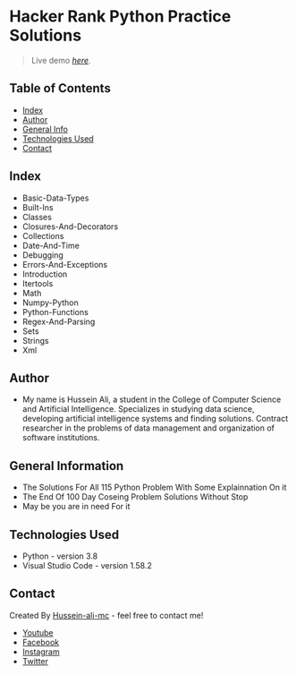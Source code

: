 # Hacker Rank Python Practice Solutions
> Live demo [_here_](https://www.hackerrank.com/domains/python).
 <!-- If you have the project hosted somewhere, include the link here-->

## Table of Contents
* [Index](#Index)
* [Author](#Author)
* [General Info](#general-information)
* [Technologies Used](#technologies-used)
* [Contact](#contact)
<!-- * [License](#license) -->
## Index
* Basic-Data-Types
* Built-Ins
* Classes
* Closures-And-Decorators
* Collections
* Date-And-Time
* Debugging
* Errors-And-Exceptions
* Introduction
* Itertools
* Math
* Numpy-Python
* Python-Functions
* Regex-And-Parsing
* Sets
* Strings
* Xml
## Author
- My name is Hussein Ali, a student in the College of Computer Science and Artificial Intelligence. Specializes in studying data science, developing artificial intelligence systems and finding solutions. Contract researcher in the problems of data management and organization of software institutions.

## General Information

- The Solutions For All 115 Python Problem With Some Explainnation On it
- The End Of 100 Day Coseing Problem Solutions Without Stop
- May be you are in need For it 
<!-- You don't have to answer all the questions - just the ones relevant to your project. -->


## Technologies Used
- Python  - version 3.8
- Visual Studio Code  - version 1.58.2

## Contact
Created By [Hussein-ali-mc](https://www.linkedin.com/in/hussein-ali-mc/) - feel free to contact me!
* [Youtube](https://www.youtube.com/channel/UCIwDsGip8YANJifcaA_se_w)
* [Facebook](https://www.facebook.com/hussein.ali.mc.official)
* [Instagram](https://www.instagram.com/hussein_ali_mc/)
* [Twitter](https://twitter.com/hussein_ali_mc)
<!-- Optional -->
<!-- ## License -->
<!-- This project is open source and available under the [... License](). -->

<!-- You don't have to include all sections - just the one's relevant to your project -->
